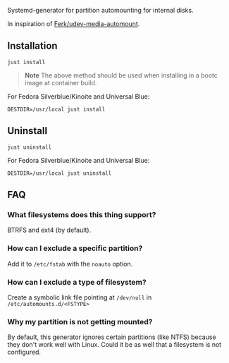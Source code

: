 Systemd-generator for partition automounting for internal disks.

In inspiration of [Ferk/udev-media-automount](https://github.com/Ferk/udev-media-automount).

## Installation

```shell
just install
```

> **Note**
> The above method should be used when installing in a bootc image
> at container build.

For Fedora Silverblue/Kinoite and Universal Blue:

```shell
DESTDIR=/usr/local just install
```

## Uninstall

```shell
just uninstall
```

For Fedora Silverblue/Kinoite and Universal Blue:

```shell
DESTDIR=/usr/local just uninstall
```

## FAQ

### What filesystems does this thing support?

BTRFS and ext4 (by default).

### How can I exclude a specific partition?

Add it to `/etc/fstab` with the `noauto` option.

### How can I exclude a type of filesystem?

Create a symbolic link file pointing at `/dev/null` in `/etc/automounts.d/<FSTYPE>`

### Why my partition is not getting mounted?

By default, this generator ignores certain partitions (like NTFS) because
they don't work well with Linux.
Could it be as well that a filesystem is not configured.